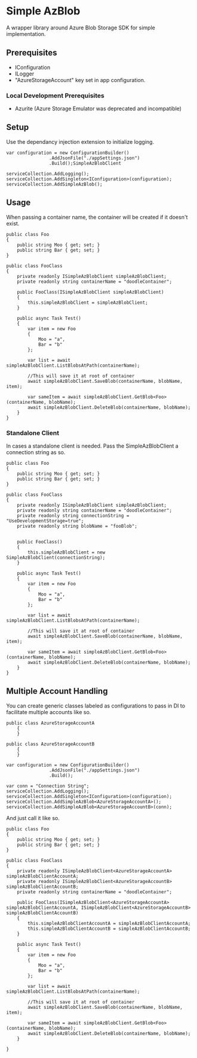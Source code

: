 # Simple AzBlob

A wrapper library around Azure Blob Storage SDK for simple implementation.

## Prerequisites
- IConfiguration
- ILogger
- "AzureStorageAccount" key set in app configuration.

### Local Development Prerequisites
- Azurite (Azure Storage Emulator was deprecated and incompatible)

## Setup
Use the dependancy injection extension to initialize logging.

    
	var configuration = new ConfigurationBuilder()
					.AddJsonFile("./appSettings.json")
					.Build();SimpleAzBlobClient

	serviceCollection.AddLogging();
	serviceCollection.AddSingleton<IConfiguration>(configuration);
	serviceCollection.AddSimpleAzBlob();
    

## Usage
When passing a container name, the container will be created if it doesn't exist.

    
    public class Foo
    {
        public string Moo { get; set; }
        public string Bar { get; set; }
    }

	public class FooClass
	{
		private readonly ISimpleAzBlobClient simpleAzBlobClient;
		private readonly string containerName = "doodleContainer";

		public FooClass(ISimpleAzBlobClient simpleAzBlobClient)
		{
			this.simpleAzBlobClient = simpleAzBlobClient;
		}

        public async Task Test()
        {
            var item = new Foo
            {
                Moo = "a",
                Bar = "b"
            };

            var list = await simpleAzBlobClient.ListBlobsAtPath(containerName);

            //This will save it at root of container
            await simpleAzBlobClient.SaveBlob(containerName, blobName, item);

            var sameItem = await simpleAzBlobClient.GetBlob<Foo>(containerName, blobName);
            await simpleAzBlobClient.DeleteBlob(containerName, blobName);
        }
	}
    

### Standalone Client
In cases a standalone client is needed. Pass the SimpleAzBlobClient a connection string as so. 

    
    public class Foo
    {
        public string Moo { get; set; }
        public string Bar { get; set; }
    }

    public class FooClass
    {
        private readonly ISimpleAzBlobClient simpleAzBlobClient;
        private readonly string containerName = "doodleContainer";
        private readonly string connectionString = "UseDevelopmentStorage=true";
        private readonly string blobName = "fooBlob";
        

        public FooClass()
        {
            this.simpleAzBlobClient = new SimpleAzBlobClient(connectionString);
        }

        public async Task Test()
        {
            var item = new Foo
            {
                Moo = "a",
                Bar = "b"
            };

            var list = await simpleAzBlobClient.ListBlobsAtPath(containerName);

            //This will save it at root of container
            await simpleAzBlobClient.SaveBlob(containerName, blobName, item);

            var sameItem = await simpleAzBlobClient.GetBlob<Foo>(containerName, blobName);
            await simpleAzBlobClient.DeleteBlob(containerName, blobName);
        }
    }
    

## Multiple Account Handling
You can create generic classes labeled as configurations to pass in DI to facilitate multiple accounts like so.

    
    public class AzureStorageAccountA
        {
        }

    public class AzureStorageAccountB
        {
        }

	var configuration = new ConfigurationBuilder()
					.AddJsonFile("./appSettings.json")
					.Build();

	var conn = "Connection String";
	serviceCollection.AddLogging();
	serviceCollection.AddSingleton<IConfiguration>(configuration);
	serviceCollection.AddSimpleAzBlob<AzureStorageAccountA>();
	serviceCollection.AddSimpleAzBlob<AzureStorageAccountB>(conn);
    

And just call it like so.

    
    public class Foo
    {
        public string Moo { get; set; }
        public string Bar { get; set; }
    }

	public class FooClass
	{
		private readonly ISimpleAzBlobClient<AzureStorageAccountA> simpleAzBlobClientAccountA;
		private readonly ISimpleAzBlobClient<AzureStorageAccountB> simpleAzBlobClientAccountB;
		private readonly string containerName = "doodleContainer";

		public FooClass(ISimpleAzBlobClient<AzureStorageAccountA> simpleAzBlobClientAccountA, ISimpleAzBlobClient<AzureStorageAccountB> simpleAzBlobClientAccountB)
		{
			this.simpleAzBlobClientAccountA = simpleAzBlobClientAccountA;
			this.simpleAzBlobClientAccountB = simpleAzBlobClientAccountB;
		}

        public async Task Test()
        {
            var item = new Foo
            {
                Moo = "a",
                Bar = "b"
            };

            var list = await simpleAzBlobClient.ListBlobsAtPath(containerName);

            //This will save it at root of container
            await simpleAzBlobClient.SaveBlob(containerName, blobName, item);

            var sameItem = await simpleAzBlobClient.GetBlob<Foo>(containerName, blobName);
            await simpleAzBlobClient.DeleteBlob(containerName, blobName);
        }

	}
    